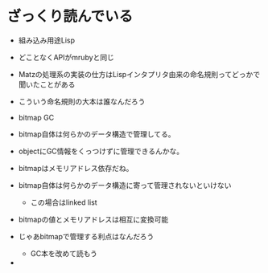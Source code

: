 ざっくり読んでいる
====

* 組み込み用途Lisp
* どことなくAPIがmrubyと同じ
 * Matzの処理系の実装の仕方はLispインタプリタ由来の命名規則ってどっかで聞いたことがある
* こういう命名規則の大本は誰なんだろう

* bitmap GC
 * bitmap自体は何らかのデータ構造で管理してる。
 * objectにGC情報をくっつけずに管理できるんかな。
 * bitmapはメモリアドレス依存だね。
 * bitmap自体は何らかのデータ構造に寄って管理されないといけない
   * この場合はlinked list
 * bitmapの値とメモリアドレスは相互に変換可能
 * じゃあbitmapで管理する利点はなんだろう
   * GC本を改めて読もう
*
